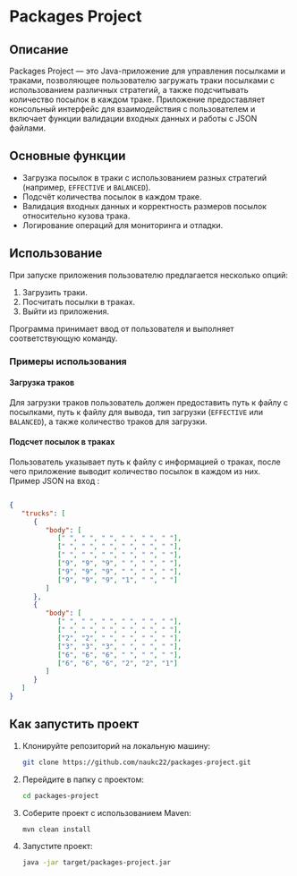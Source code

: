 # Packages Project

## Описание
Packages Project — это Java-приложение для управления посылками и траками, позволяющее пользователю загружать траки посылками с использованием различных стратегий, а также подсчитывать количество посылок в каждом траке. Приложение предоставляет консольный интерфейс для взаимодействия с пользователем и включает функции валидации входных данных и работы с JSON файлами.

## Основные функции
- Загрузка посылок в траки с использованием разных стратегий (например, `EFFECTIVE` и `BALANCED`).
- Подсчёт количества посылок в каждом траке.
- Валидация входных данных и корректность размеров посылок относительно кузова трака.
- Логирование операций для мониторинга и отладки.

## Использование
При запуске приложения пользователю предлагается несколько опций:

1. Загрузить траки.
2. Посчитать посылки в траках.
3. Выйти из приложения.

Программа принимает ввод от пользователя и выполняет соответствующую команду.

### Примеры использования

#### Загрузка траков
Для загрузки траков пользователь должен предоставить путь к файлу с посылками, путь к файлу для вывода, тип загрузки (`EFFECTIVE` или `BALANCED`), а также количество траков для загрузки.

#### Подсчет посылок в траках
Пользователь указывает путь к файлу с информацией о траках, после чего приложение выводит количество посылок в каждом из них.
Пример JSON на вход :
```json

{
   "trucks": [
      {
         "body": [
            [" ", " ", " ", " ", " ", " "],
            [" ", " ", " ", " ", " ", " "],
            [" ", " ", " ", " ", " ", " "],
            ["9", "9", "9", " ", " ", " "],
            ["9", "9", "9", " ", " ", " "],
            ["9", "9", "9", "1", " ", " "]
         ]
      },
      {
         "body": [
            [" ", " ", " ", " ", " ", " "],
            [" ", " ", " ", " ", " ", " "],
            ["2", "2", " ", " ", " ", " "],
            ["3", "3", "3", " ", " ", " "],
            ["6", "6", "6", " ", " ", " "],
            ["6", "6", "6", "2", "2", "1"]
         ]
      }
   ]
}

```
## Как запустить проект

1. Клонируйте репозиторий на локальную машину:

    ```sh
    git clone https://github.com/naukc22/packages-project.git
    ```

2. Перейдите в папку с проектом:

    ```sh
    cd packages-project
    ```

3. Соберите проект с использованием Maven:

    ```sh
    mvn clean install
    ```

4. Запустите проект:

    ```sh
    java -jar target/packages-project.jar
    ```


